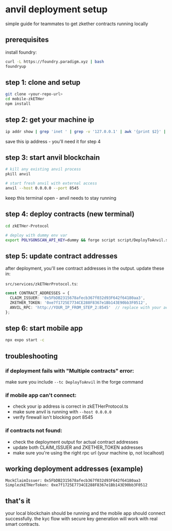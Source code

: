 # anvil deployment setup

simple guide for teammates to get zkether contracts running locally

## prerequisites

install foundry:
```bash
curl -L https://foundry.paradigm.xyz | bash
foundryup
```

## step 1: clone and setup

```bash
git clone <your-repo-url>
cd mobile-zkETHer
npm install
```

## step 2: get your machine ip

```bash
ip addr show | grep 'inet ' | grep -v '127.0.0.1' | awk '{print $2}' | cut -d'/' -f1 | head -1
```

save this ip address - you'll need it for step 4

## step 3: start anvil blockchain

```bash
# kill any existing anvil process
pkill anvil

# start fresh anvil with external access
anvil --host 0.0.0.0 --port 8545
```

keep this terminal open - anvil needs to stay running

## step 4: deploy contracts (new terminal)

```bash
cd zkETHer-Protocol

# deploy with dummy env var
export POLYGONSCAN_API_KEY=dummy && forge script script/DeployToAnvil.s.sol --rpc-url http://localhost:8545 --broadcast --private-key 0xac0974bec39a17e36ba4a6b4d238ff944bacb478cbed5efcae784d7bf4f2ff80 --tc DeployToAnvil
```

## step 5: update contract addresses

after deployment, you'll see contract addresses in the output. update these in:

`src/services/zkETHerProtocol.ts`:

```typescript
const CONTRACT_ADDRESSES = {
  CLAIM_ISSUER: '0x5FbDB2315678afecb367f032d93F642f64180aa3',
  ZKETHER_TOKEN: '0xe7f1725E7734CE288F8367e1Bb143E90bb3F0512',
  ANVIL_RPC: 'http://YOUR_IP_FROM_STEP_2:8545'  // replace with your actual ip
};
```

## step 6: start mobile app

```bash
npx expo start -c
```

## troubleshooting

### if deployment fails with "Multiple contracts" error:
make sure you include `--tc DeployToAnvil` in the forge command

### if mobile app can't connect:
- check your ip address is correct in zkETHerProtocol.ts
- make sure anvil is running with `--host 0.0.0.0`
- verify firewall isn't blocking port 8545

### if contracts not found:
- check the deployment output for actual contract addresses
- update both CLAIM_ISSUER and ZKETHER_TOKEN addresses
- make sure you're using the right rpc url (your machine ip, not localhost)

## working deployment addresses (example)

```
MockClaimIssuer: 0x5FbDB2315678afecb367f032d93F642f64180aa3
SimplezkETHerToken: 0xe7f1725E7734CE288F8367e1Bb143E90bb3F0512
```

## that's it

your local blockchain should be running and the mobile app should connect successfully. the kyc flow with secure key generation will work with real smart contracts.
